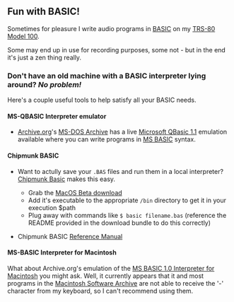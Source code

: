 ## Fun with BASIC!

Sometimes for pleasure I write audio programs in [BASIC](https://en.wikipedia.org/wiki/BASIC) on my [TRS-80 Model 100](https://en.wikipedia.org/wiki/TRS-80_Model_100).

Some may end up in use for recording purposes, some not - but in the end it's just a zen thing really.


### Don't have an old machine with a BASIC interpreter lying around? *No problem!*

Here's a couple useful tools to help satisfy all your BASIC needs.

#### MS-QBASIC Interpreter emulator
* [Archive.org](https://archive.org/)'s [MS-DOS Archive](https://archive.org/details/softwarelibrary_msdos) has a live
[Microsoft QBasic 1.1](https://archive.org/details/msdos_qbasic_megapack) emulation available where you can
write programs in [MS BASIC](https://en.wikipedia.org/wiki/Microsoft_BASIC) syntax.

#### Chipmunk BASIC
* Want to actully save your `.BAS` files and run them in a local interpreter? [Chipmunk Basic](http://www.nicholson.com/rhn/basic/) makes this easy.
  - Grab the [MacOS Beta download](http://www.nicholson.com/rhn/basic/)
  - Add it's executable to the appropriate `/bin` directory to get it in your execution $path
  - Plug away with commands like `$ basic filename.bas` (reference the README provided in the download bundle to do this correctly)
 
* Chipmunk BASIC [Reference Manual](http://www.nicholson.com/rhn/basic/basic.man.html)

#### MS-BASIC Interpreter for Macintosh
What about Archive.org's emulation of the [MS BASIC 1.0 Interpreter for Macintosh](https://archive.org/details/mac_MSBASIC_1) you might ask. 
Well, it currently appears that it and most programs in the [Macintosh Software Archive](https://archive.org/details/softwarelibrary_mac)
are not able to receive the '-' character from my keyboard, so I can't recommend using them.
